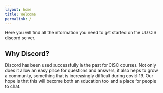 ```yaml
---
layout: home
title: Welcome
permalink: /
---
```


Here you will find all the information you need to get started on the UD CIS discord server.
## Why Discord?
Discord has been used successfully in the past for CISC courses. Not only does it allow an easy place for questions
and answers, it also helps to grow a community, something that is increasingly difficult during covid-19. Our
hope is that this will become both an education tool and a place for people to chat.
